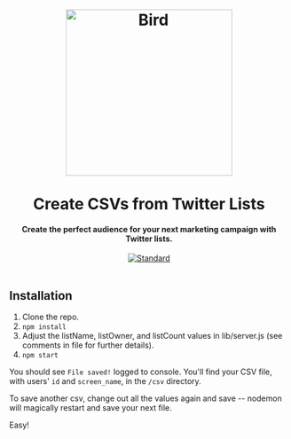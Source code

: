 <h1 align="center">
  <img src="https://media.giphy.com/media/8zjUHaJ9fjAVG/giphy.gif" alt="Bird" width="300">
  <br>
  <br>
  Create CSVs from Twitter Lists
  <br>
</h1>

<h4 align="center">Create the perfect audience for your next marketing campaign with Twitter lists.</h4>

<p align="center">
<a align="center" href="http://standardjs.com/"><img src="https://img.shields.io/badge/code%20style-standard-brightgreen.svg" alt="Standard"></a>
<br>
<br>
</p>

## Installation

1. Clone the repo.
2. `npm install`
3. Adjust the listName, listOwner, and listCount values in lib/server.js (see comments in file for further details).
4. `npm start`

You should see `File saved!` logged to console. You'll find your CSV file, with users' `id` and `screen_name`, in the `/csv` directory.

To save another csv, change out all the values again and save -- nodemon will magically restart and save your next file.

Easy!
